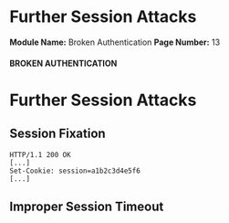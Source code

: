 <!--
 // Platform: Academy
// URL: https://academy.hackthebox.com/module/80/section/784
// Platform Version: V1
// Module ID: 80
// Module Name: Broken Authentication
// Module Difficulty: Medium
// Section ID: 784
// Section Title: Further Session Attacks
// Page Title: Broken Authentication
// Page Number: 13
-->

# Further Session Attacks

**Module Name:** Broken Authentication **Page Number:** 13

#### BROKEN AUTHENTICATION

# Further Session Attacks

## Session Fixation

``` http
HTTP/1.1 200 OK
[...]
Set-Cookie: session=a1b2c3d4e5f6
[...]
```

## Improper Session Timeout

####